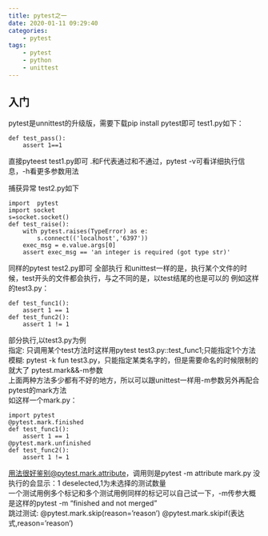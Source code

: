 ```yaml
---
title: pytest之一
date: 2020-01-11 09:29:40
categories:
	- pytest
tags:
	- pytest
	- python
	- unittest
---
```

## 入门
pytest是unnittest的升级版，需要下载pip install pytest即可
test1.py如下：
```
def test_pass():
	assert 1==1
```
直接pyteest test1.py即可
.和F代表通过和不通过，pytest -v可看详细执行信息，-h看更多参数用法
<!-- more -->
捕获异常
test2.py如下
```
import  pytest
import socket
s=socket.socket()
def test_raise():
    with pytest.raises(TypeError) as e:
        s.connect(('localhost','6397'))
    exec_msg = e.value.args[0]
    assert exec_msg == 'an integer is required (got type str)'
```
同样的pytest test2.py即可
全部执行
和unittest一样的是，执行某个文件的时候，test开头的文件都会执行，与之不同的是，以test结尾的也是可以的
例如这样的test3.py：
```
def test_func1():
    assert 1 == 1
def test_func2():
    assert 1 != 1
```
部分执行,以test3.py为例<br>
指定:
只调用某个test方法时这样用pytest test3.py::test_func1;只能指定1个方法<br>
模糊:
pytest -k fun test3.py，只能指定某类名字的，但是需要命名的时候限制的就大了
pytest.mark&&-m参数<br>
上面两种方法多少都有不好的地方，所以可以跟unittest一样用-m参数另外再配合pytest的mark方法<br>
如这样一个mark.py：
```
import pytest
@pytest.mark.finished
def test_func1():
    assert 1 == 1
@pytest.mark.unfinished
def test_func2():
    assert 1 != 1
```
用法很好鉴别@pytest.mark.attribute，调用则是pytest -m attribute mark.py
没执行的会显示：1 deselected,1为未选择的测试数量<br>
一个测试用例多个标记和多个测试用例同样的标记可以自己试一下，-m传参大概是这样的pytest -m “finished and not merged”
<br>
跳过测试:
@pytest.mark.skip(reason=’reason’)
@pytest.mark.skipif(表达式,reason=’reason’)


